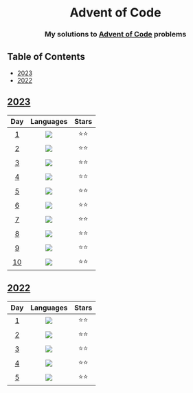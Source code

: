 
<div align="center">
    <h1>Advent of Code</h1>
    <h3>My solutions to <a href="https://www.adventofcode.com">Advent of Code</a> problems</h3>
</div>

## Table of Contents

- [2023](#2023)
- [2022](#2022)

## [2023](https://www.adventofcode.com/2023)

|                    Day                     |                  Languages                  | Stars |
|:------------------------------------------:|:-------------------------------------------:|:-----:|
|  [1](https://adventofcode.com/2023/day/1)  | [![](img/python.png)](2023/python/day01.py) |  ⭐⭐   |
|  [2](https://adventofcode.com/2023/day/2)  | [![](img/python.png)](2023/python/day02.py) |  ⭐⭐   |
|  [3](https://adventofcode.com/2023/day/3)  | [![](img/python.png)](2023/python/day03.py) |  ⭐⭐   |
|  [4](https://adventofcode.com/2023/day/4)  | [![](img/python.png)](2023/python/day04.py) |  ⭐⭐   |
|  [5](https://adventofcode.com/2023/day/5)  | [![](img/python.png)](2023/python/day05.py) |  ⭐⭐   |
|  [6](https://adventofcode.com/2023/day/6)  | [![](img/python.png)](2023/python/day06.py) |  ⭐⭐   |
|  [7](https://adventofcode.com/2023/day/7)  | [![](img/python.png)](2023/python/day07.py) |  ⭐⭐   |
|  [8](https://adventofcode.com/2023/day/8)  | [![](img/python.png)](2023/python/day08.py) |  ⭐⭐   |
|  [9](https://adventofcode.com/2023/day/9)  | [![](img/python.png)](2023/python/day09.py) |  ⭐⭐   |
| [10](https://adventofcode.com/2023/day/10) | [![](img/python.png)](2023/python/day10.py) |  ⭐⭐   |

## [2022](https://www.adventofcode.com/2022)

|                   Day                    |                  Languages                  | Stars |
|:----------------------------------------:|:-------------------------------------------:|:-----:|
| [1](https://adventofcode.com/2022/day/1) | [![](img/python.png)](2022/python/day01.py) |  ⭐⭐   |
| [2](https://adventofcode.com/2022/day/2) | [![](img/python.png)](2022/python/day02.py) |  ⭐⭐   |
| [3](https://adventofcode.com/2022/day/3) | [![](img/python.png)](2022/python/day03.py) |  ⭐⭐   |
| [4](https://adventofcode.com/2022/day/4) | [![](img/python.png)](2022/python/day04.py) |  ⭐⭐   |
| [5](https://adventofcode.com/2022/day/5) | [![](img/python.png)](2022/python/day05.py) |  ⭐⭐   |
